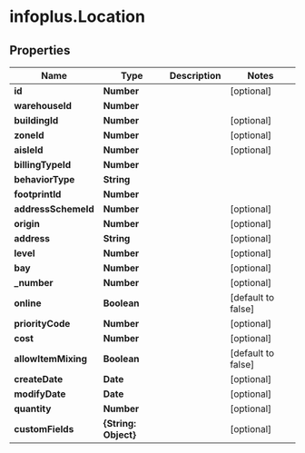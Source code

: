 # infoplus.Location

## Properties
Name | Type | Description | Notes
------------ | ------------- | ------------- | -------------
**id** | **Number** |  | [optional] 
**warehouseId** | **Number** |  | 
**buildingId** | **Number** |  | [optional] 
**zoneId** | **Number** |  | [optional] 
**aisleId** | **Number** |  | [optional] 
**billingTypeId** | **Number** |  | 
**behaviorType** | **String** |  | 
**footprintId** | **Number** |  | 
**addressSchemeId** | **Number** |  | [optional] 
**origin** | **Number** |  | [optional] 
**address** | **String** |  | [optional] 
**level** | **Number** |  | [optional] 
**bay** | **Number** |  | [optional] 
**_number** | **Number** |  | [optional] 
**online** | **Boolean** |  | [default to false]
**priorityCode** | **Number** |  | [optional] 
**cost** | **Number** |  | [optional] 
**allowItemMixing** | **Boolean** |  | [default to false]
**createDate** | **Date** |  | [optional] 
**modifyDate** | **Date** |  | [optional] 
**quantity** | **Number** |  | [optional] 
**customFields** | **{String: Object}** |  | [optional] 


